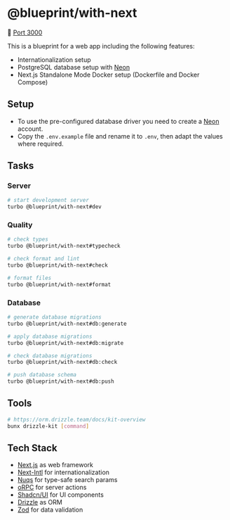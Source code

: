 # @blueprint/with-next

:electric_plug: [Port 3000](http://localhost:3000)

This is a blueprint for a web app including the following features:

- Internationalization setup
- PostgreSQL database setup with [Neon](https://neon.tech)
- Next.js Standalone Mode Docker setup (Dockerfile and Docker Compose)

## Setup

- To use the pre-configured database driver you need to create a [Neon](https://neon.tech) account.
- Copy the `.env.example` file and rename it to `.env`, then adapt the values where required.

## Tasks

### Server

```sh
# start development server
turbo @blueprint/with-next#dev
```

### Quality

```sh
# check types
turbo @blueprint/with-next#typecheck

# check format and lint
turbo @blueprint/with-next#check

# format files
turbo @blueprint/with-next#format
```

### Database

```sh
# generate database migrations
turbo @blueprint/with-next#db:generate

# apply database migrations
turbo @blueprint/with-next#db:migrate

# check database migrations
turbo @blueprint/with-next#db:check

# push database schema
turbo @blueprint/with-next#db:push
```

## Tools

```sh
# https://orm.drizzle.team/docs/kit-overview
bunx drizzle-kit [command]
```

## Tech Stack

- [Next.js](https://nextjs.org) as web framework
- [Next-Intl](https://next-intl.dev) for internationalization
- [Nuqs](https://nuqs.47ng.com/) for type-safe search params
- [oRPC](https://orpc.unnoq.com/) for server actions
- [Shadcn/UI](https://ui.shadcn.com) for UI components
- [Drizzle](https://orm.drizzle.team/) as ORM
- [Zod](https://zod.dev) for data validation
